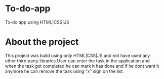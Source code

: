 # To-do-app
To-do app using HTML|CSS|JS

# About the project 
This project was build using only HTML|CSS|JS and not have used any other third party libraries.User can enter the task in the application and when the task got completed he can mark it has done and if he dont want it anymore he can remove the task using "x" sign on the list.





